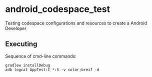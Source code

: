 # android_codespace_test
Testing codespace configurations and resources to create a Android Developer

## Executing
Sequence of cmd-line commands:
```shell
gradlew installDebug
adb logcat AppTest:I *:S -v color;breif -d
```